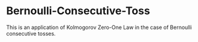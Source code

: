 # Bernoulli-Consecutive-Toss
This is an application of Kolmogorov Zero-One Law in the case of Bernoulli consecutive tosses.
